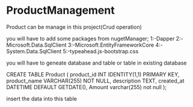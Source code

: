 # ProductManagement
Product can be manage in this project(Crud operation)


you will have to add some packages from nugetManager;
1:-Dapper
2:-Microsoft.Data.SqlClient
3:-Microsoft.EntityFrameworkCore
4:-System.Data.SqlClient
5:-typeahead.js-bootstrap.css

you will have to geneate database and table
or table in existing database

CREATE TABLE Product (
    product_id INT IDENTITY(1,1) PRIMARY KEY,
    product_name VARCHAR(255) NOT NULL,
    description TEXT,
    created_at DATETIME DEFAULT GETDATE(),
	Amount varchar(255) not null
);

insert the data into this table
